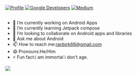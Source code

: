 <a href="https://github.com/AndroidPoet"><img alt="Profile" src="https://github.com/AndroidPoet/androidpoet.github.io/blob/main/badges/style-AndroidPoet-blue.svg"/></a> 
<a href="https://devlibrary.withgoogle.com/authors/AndroidPoet"><img alt="Google Developers" src="https://github.com/AndroidPoet/androidpoet.github.io/blob/main/badges/GoogleDevelopers.svg"/></a> 
<a href="https://medium.com/@androidpoet"><img alt="Medium" src="https://github.com/AndroidPoet/androidpoet.github.io/blob/main/badges/Story-Medium.svg"/></a>
</br></br>

- 🔭 I’m currently working on Android Apps
- 🌱 I’m currently learning Jetpack compose 
- 👯 I’m looking to collaborate on Android apps and libraries 
- 💬 Ask me about Android
- 📫 How to reach me:ranbirk66@gmail.com
- 😄 Pronouns:He/Him
- ⚡ Fun fact:i am immortal i don't age.
 <img align="center" src="https://github-readme-stats.vercel.app/api?username=AndroidPoet">
